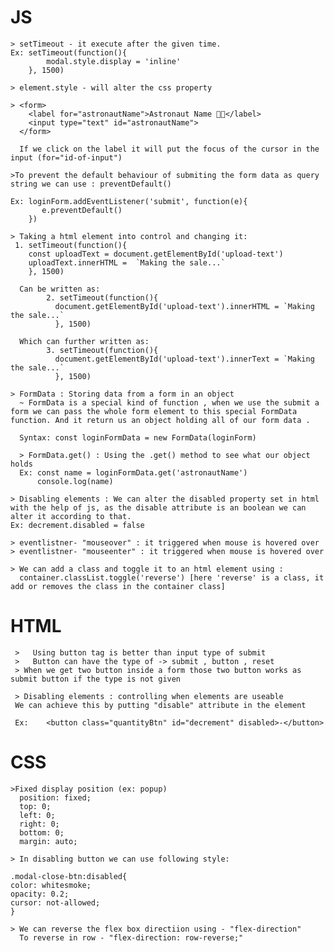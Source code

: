 # JS
    > setTimeout - it execute after the given time.
    Ex: setTimeout(function(){
            modal.style.display = 'inline'
        }, 1500)

    > element.style - will alter the css property

    > <form>
        <label for="astronautName">Astronaut Name 👩‍🚀</label>
        <input type="text" id="astronautName">
      </form>

      If we click on the label it will put the focus of the cursor in the input (for="id-of-input")
      
    >To prevent the default behaviour of submiting the form data as query string we can use : preventDefault()

    Ex: loginForm.addEventListener('submit', function(e){
           e.preventDefault()
        })

    > Taking a html element into control and changing it:
     1. setTimeout(function(){
        const uploadText = document.getElementById('upload-text')
        uploadText.innerHTML =  `Making the sale...`
        }, 1500) 

      Can be written as:
            2. setTimeout(function(){
              document.getElementById('upload-text').innerHTML = `Making the sale...` 
              }, 1500) 

      Which can further written as:
            3. setTimeout(function(){
              document.getElementById('upload-text').innerText = `Making the sale...` 
              }, 1500) 

    > FormData : Storing data from a form in an object
      ~ FormData is a special kind of function , when we use the submit a form we can pass the whole form element to this special FormData function. And it return us an object holding all of our form data .

      Syntax: const loginFormData = new FormData(loginForm)

      > FormData.get() : Using the .get() method to see what our object holds 
      Ex: const name = loginFormData.get('astronautName')
          console.log(name)

    > Disabling elements : We can alter the disabled property set in html with the help of js, as the disable attribute is an boolean we can alter it according to that.
    Ex: decrement.disabled = false

    > eventlistner- "mouseover" : it triggered when mouse is hovered over
    > eventlistner- "mouseenter" : it triggered when mouse is hovered over

    > We can add a class and toggle it to an html element using :
      container.classList.toggle('reverse') [here 'reverse' is a class, it add or removes the class in the container class]

# HTML
     >   Using button tag is better than input type of submit 
     >   Button can have the type of -> submit , button , reset
     > When we get two button inside a form those two button works as   submit button if the type is not given

     > Disabling elements : controlling when elements are useable
     We can achieve this by putting "disable" attribute in the element

     Ex: 	<button class="quantityBtn" id="decrement" disabled>-</button>

  

# CSS
    >Fixed display position (ex: popup)
      position: fixed;
      top: 0;
      left: 0;
      right: 0;
      bottom: 0;
      margin: auto;

    > In disabling button we can use following style:
    
    .modal-close-btn:disabled{
    color: whitesmoke;
    opacity: 0.2;
    cursor: not-allowed;
    }

    > We can reverse the flex box directiion using - "flex-direction"
      To reverse in row - "flex-direction: row-reverse;"